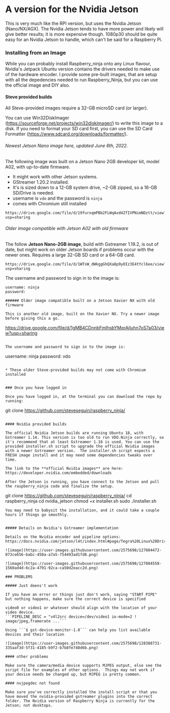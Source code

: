 # A version for the Nvidia Jetson

This is very much like the RPI version, but uses the Nvidia Jetson (Nano/NX/AGX).  The Nvidia Jetson tends to have more power and likely will give better results; it is more expensive though.  1080p30 should be quite easy for an Nvidia Jetson to handle, which can't be said for a Raspberry Pi.

### Installing from an Image

While you can probably install Raspberry_ninja onto any Linux flavour, Nvidia's Jetpack Ubuntu version contains the drivers needed to make use of the hardware encoder. I provide some pre-built images, that are setup with all the depedencies needed to run Raspberry_Ninja, but you can use the official image and DIY also.

#### Steve provided builds

All Steve-provided images require a 32-GB microSD card (or larger).

You can use Win32DiskImager (https://sourceforge.net/projects/win32diskimager/) to write this image to a disk.  If you need to format your SD card first, you can use the SD Card Formatter (https://www.sdcard.org/downloads/formatter/).

###### Newest Jetson Nano image here, updated June 6th, 2022.
The following image was built on a Jetson Nano 2GB developer kit, model A02, with up-to-date firmware.  

- It might work with other Jetson systems.
- GStreamer 1.20.2 installed.
- It's is sized down to a 12-GB system drive, ~2-GB zipped, so a 16-GB SD/Drive is needed.
- username is `vdo` and the password is `ninja`
- comes with Chromium still installed
```
https://drive.google.com/file/d/19furxqmPBb2FLWqAxd4ZfIVPNimNDztt/view?usp=sharing
```

###### Older image compatible with Jetson A02 with old firmware
The follow **Jetson Nano-2GB image**, build with Gstreamer 1.19.2, is out of date, but might work on older Jetson boards if problems occur with the newer ones. Requires a large 32-GB SD card or a 64-GB card.

```
https://drive.google.com/file/d/1WTsW_dWkggGhQXa8p9yOIz3E4tYcl6ee/view?usp=sharing
```
The username and password to sign in to the image is:
```
username: ninja
password: 

###### Older image compatible built on a Jetson Xavier NX with old firmware

This is another old image, built on the Xavier NX. Try a newer image before giving this a go.
```
https://drive.google.com/file/d/1gMB4CDnnbFmIhsbYMqrAjluhn7oS7a03/view?usp=sharing
```

The username and password to sign in to the image is:
```
username: ninja
password: vdo
```

* These older Steve-provided builds may not come with Chromium installed


### Once you have logged in

Once you have logged in, at the terminal you can download the repo by running:

```
git clone https://github.com/steveseguin/raspberry_ninja/
```

#### Nvidia provided builds

The official Nvidia Jetson builds are running Ubuntu 18, with Gstreamer 1.14. This version is too old to run VDO.Ninja correctly, so it's recommend that at least Gstreamer 1.16 is used. You can use the provided installer.sh script to upgrade the official Nvidia images with a newer Gstreamer version.  The installer.sh script expects a FRESH image install and it may need some dependencies tweaks over time.

The link to the **official Nvidia images** are here: https://developer.nvidia.com/embedded/downloads

After the Jetson is running, you have connect to the Jetson and pull the raspberry_ninja code and finalize the setup.

```
git clone https://github.com/steveseguin/raspberry_ninja/
cd raspberry_ninja
cd nvidia_jetson
chmod +x installer.sh
sudo ./installer.sh
```
You may need to babysit the installation, and it could take a couple hours if things go smoothly. 


##### Details on Nvidia's Gstreamer implementation

Details on the Nvidia encoder and pipeline options:
https://docs.nvidia.com/jetson/l4t/index.html#page/Tegra%20Linux%20Driver%20Package%20Development%20Guide/accelerated_gstreamer.html#wwpID0E0A40HA

![image](https://user-images.githubusercontent.com/2575698/127804472-073ce656-babc-450a-a7a5-754493ad1fd8.png)

![image](https://user-images.githubusercontent.com/2575698/127804558-1560ad4d-6c2a-4791-92ca-ca50d2eacc2d.png)

### PROBLEMS

##### Just doens't work

If you have an error or things just don't work, saying "START PIPE" but nothing happens, make sure the correct device is specified

video0 or video1 or whatever should align with the location of your video device.  
```PIPELINE_DESC = "v4l2src device=/dev/video1 io-mode=2 ! image/jpeg,framerate ...```

Using ```$ gst-device-monitor-1.0``` can help you list available devices and their location

![image](https://user-images.githubusercontent.com/2575698/128388731-335aaf3d-5f31-4185-b9f2-b7b8fe748d6b.png)

#### other problems

Make sure the camera/media device supports MJPEG output, else see the script file for examples of other options.  Things may not work if your device needs be changed up, but MJPEG is pretty common.

#### nvjpegdec not found

Make sure you've correctly installed the install script or that you have moved the nvidia-provided gstreamer plugins into the correct folder. The Nvidia version of Raspberry Ninja is currently for the Jetson; not desktops.
